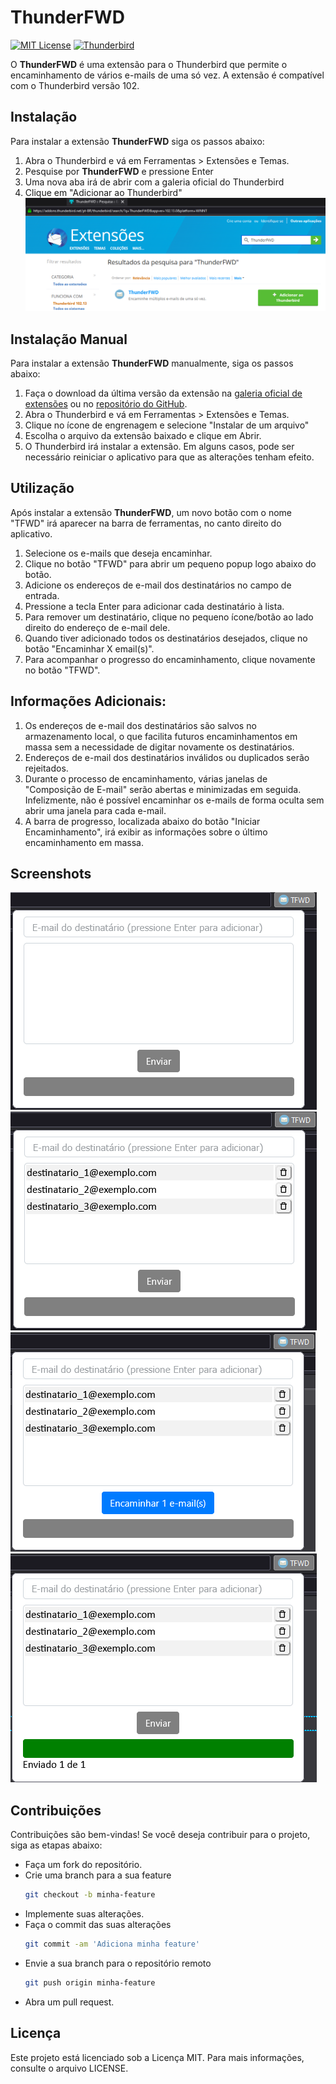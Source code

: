 # ThunderFWD

[![MIT License](https://img.shields.io/github/license/viniciusccosta/thunderFWD)](https://choosealicense.com/licenses/mit/)
[![Thunderbird](https://img.shields.io/badge/thunderbird-102-blue)]([https://choosealicense.com/licenses/mit/](https://www.thunderbird.net/pt-BR/))

O **ThunderFWD** é uma extensão para o Thunderbird que permite o encaminhamento de vários e-mails de uma só vez.
A extensão é compatível com o Thunderbird versão 102.

## Instalação
Para instalar a extensão **ThunderFWD** siga os passos abaixo:

1. Abra o Thunderbird e vá em Ferramentas > Extensões e Temas.
2. Pesquise por **ThunderFWD** e pressione Enter
3. Uma nova aba irá de abrir com a galeria oficial do Thunderbird
4. Clique em "Adicionar ao Thunderbird"   
    ![Instalação](images/screenshot-instalação.png)

## Instalação Manual
Para instalar a extensão **ThunderFWD** manualmente, siga os passos abaixo:

1. Faça o download da última versão da extensão na [galeria oficial de extensões](https://addons.thunderbird.net/en-US/thunderbird/addon/thunderfwd/) ou no [repositório do GitHub](https://github.com/viniciusccosta/ThunderFWD/releases/download/v0.1.1/thunderfwd-0.1.1.zip).
2. Abra o Thunderbird e vá em Ferramentas > Extensões e Temas.
3. Clique no ícone de engrenagem e selecione "Instalar de um arquivo"
4. Escolha o arquivo da extensão baixado e clique em Abrir.
5. O Thunderbird irá instalar a extensão. Em alguns casos, pode ser necessário reiniciar o aplicativo para que as alterações tenham efeito.

## Utilização
Após instalar a extensão **ThunderFWD**, um novo botão com o nome "TFWD" irá aparecer na barra de ferramentas, no canto direito do aplicativo.

1. Selecione os e-mails que deseja encaminhar.
2. Clique no botão "TFWD" para abrir um pequeno popup logo abaixo do botão.
3. Adicione os endereços de e-mail dos destinatários no campo de entrada.
4. Pressione a tecla Enter para adicionar cada destinatário à lista.
5. Para remover um destinatário, clique no pequeno ícone/botão ao lado direito do endereço de e-mail dele.
6. Quando tiver adicionado todos os destinatários desejados, clique no botão "Encaminhar X email(s)".
7. Para acompanhar o progresso do encaminhamento, clique novamente no botão "TFWD".

## Informações Adicionais:
1. Os endereços de e-mail dos destinatários são salvos no armazenamento local, o que facilita futuros encaminhamentos em massa sem a necessidade de digitar novamente os destinatários.
2. Endereços de e-mail dos destinatários inválidos ou duplicados serão rejeitados.
2. Durante o processo de encaminhamento, várias janelas de "Composição de E-mail" serão abertas e minimizadas em seguida. Infelizmente, não é possível encaminhar os e-mails de forma oculta sem abrir uma janela para cada e-mail.
3. A barra de progresso, localizada abaixo do botão "Iniciar Encaminhamento", irá exibir as informações sobre o último encaminhamento em massa.

## Screenshots
![Tela Inicial](images/screenshot-empty.png)
![Tela Inicial](images/screenshot-destinatarios.png)
![Tela Inicial](images/screenshot-selecionado.png)
![Tela Inicial](images/screenshot-enviado.png)

## Contribuições
Contribuições são bem-vindas! Se você deseja contribuir para o projeto, siga as etapas abaixo:

- Faça um fork do repositório.
- Crie uma branch para a sua feature
  ``` bash
  git checkout -b minha-feature
  ```
- Implemente suas alterações.
- Faça o commit das suas alterações
  ```bash
  git commit -am 'Adiciona minha feature'
  ````
- Envie a sua branch para o repositório remoto
  ```bash
  git push origin minha-feature
  ```
- Abra um pull request.

## Licença
Este projeto está licenciado sob a Licença MIT. Para mais informações, consulte o arquivo LICENSE.
